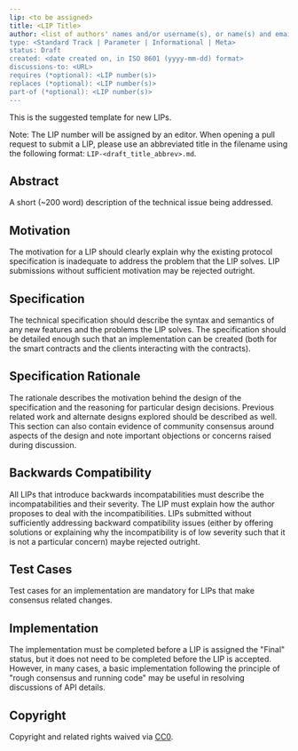 ```yaml
---
lip: <to be assigned>
title: <LIP Title>
author: <list of authors' names and/or username(s), or name(s) and email(s), e.g. (use with parentheses or triangular brackets) FirstName LastName (@GitHubUsername), FirstName LastName <foo@bar.com>, FirstName (@GitHubUsername) and GitHubUsername (@GitHubUsername)>
type: <Standard Track | Parameter | Informational | Meta>
status: Draft
created: <date created on, in ISO 8601 (yyyy-mm-dd) format>
discussions-to: <URL>
requires (*optional): <LIP number(s)>
replaces (*optional): <LIP number(s)>
part-of (*optional): <LIP number(s)>
---
```


This is the suggested template for new LIPs.

Note: The LIP number will be assigned by an editor. When opening a pull request to submit a LIP, please use an abbreviated title in the filename using the
following format: `LIP-<draft_title_abbrev>.md`.

## Abstract

A short (~200 word) description of the technical issue being addressed.

## Motivation

The motivation for a LIP should clearly explain why the existing protocol specification is inadequate to address the problem that
the LIP solves. LIP submissions without sufficient motivation may be rejected outright.

## Specification

The technical specification should describe the syntax and semantics of any new features and the problems the LIP solves. The specification should be detailed enough
such that an implementation can be created (both for the smart contracts and the clients interacting with the contracts).

## Specification Rationale

The rationale describes the motivation behind the design of the specification and the reasoning for particular design decisions. Previous related work and alternate designs
explored should be described as well. This section can also contain evidence of community consensus around aspects of the design and note important objections or concerns
raised during discussion.

## Backwards Compatibility

All LIPs that introduce backwards incompatabilities must describe the incompatabilities and their severity. The LIP must explain how the author proposes to deal with the
incompatibilities. LIPs submitted without sufficiently addressing backward compatibility issues (either by offering solutions or explaining why the incompatibility is of low severity such
that it is not a particular concern) maybe rejected outright.

## Test Cases

Test cases for an implementation are mandatory for LIPs that make consensus related changes.

## Implementation

The implementation must be completed before a LIP is assigned the "Final" status, but it does not need to be completed before the LIP is accepted. However, in many cases,
a basic implementation following the principle of "rough consensus and running code" may be useful in resolving discussions of API details.

## Copyright

Copyright and related rights waived via [CC0](https://creativecommons.org/publicdomain/zero/1.0/).
